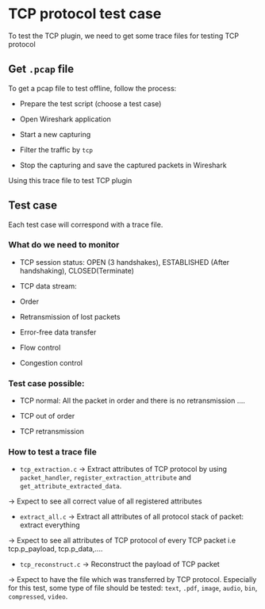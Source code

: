 # TCP protocol test case

To test the TCP plugin, we need to get some trace files for testing TCP protocol

## Get `.pcap` file

To get a pcap file to test offline, follow the process:

* Prepare the test script (choose a test case)

* Open Wireshark application 

* Start a new capturing

* Filter the traffic by `tcp`

* Stop the capturing and save the captured packets in Wireshark

Using this trace file to test TCP plugin

## Test case

Each test case will correspond with a trace file.

### What do we need to monitor

* TCP session status: OPEN (3 handshakes), ESTABLISHED (After handshaking), CLOSED(Terminate) 

* TCP data stream: 

- Order

- Retransmission of lost packets

- Error-free data transfer

- Flow control

- Congestion control

### Test case possible:

* TCP normal: All the packet in order and there is no retransmission ....

* TCP out of order

* TCP retransmission

### How to test a trace file

* `tcp_extraction.c` -> Extract attributes of TCP protocol by using `packet_handler`, `register_extraction_attribute` and `get_attribute_extracted_data`.

-> Expect to see all correct value of all registered attributes

* `extract_all.c` -> Extract all attributes of all protocol stack of packet: extract everything

-> Expect to see all attributes of TCP protocol of every TCP packet i.e tcp.p_payload, tcp.p_data,.... 

* `tcp_reconstruct.c` -> Reconstruct the payload of TCP packet

-> Expect to have the file which was transferred by TCP protocol. Especially for this test, some type of file should be tested: `text`, `.pdf`, `image`, `audio`, `bin`, `compressed`, `video`.